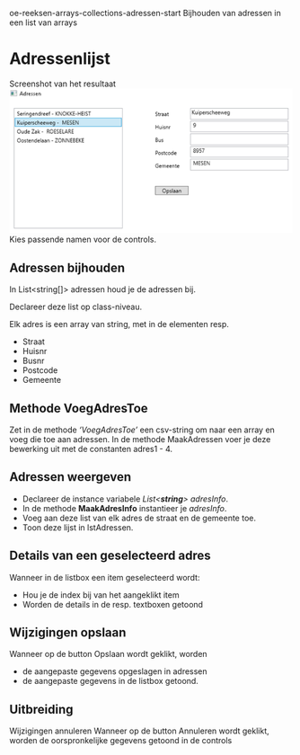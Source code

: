 oe-reeksen-arrays-collections-adressen-start
Bijhouden van adressen in een list van arrays
# Adressenlijst
Screenshot van het resultaat
![screenshot](/images/screenshot.png)
Kies passende namen voor de controls.
## Adressen bijhouden
In List<string[]> adressen houd je de adressen bij. 

Declareer deze list op class-niveau. 

Elk adres is een array van string, met in de elementen resp.
-	Straat
-	Huisnr
-	Busnr
-	Postcode
-	Gemeente

## Methode **VoegAdresToe**
Zet in de methode *‘VoegAdresToe’* een csv-string om naar een array en voeg die toe aan adressen.
In de methode MaakAdressen voer je deze bewerking uit met de constanten adres1 - 4.
## Adressen weergeven
- Declareer de instance variabele *List<**string**> adresInfo*.
- In de methode **MaakAdresInfo** instantieer je *adresInfo*.
- Voeg aan deze list van elk adres de straat en de gemeente toe. 
- Toon deze lijst in lstAdressen.
## Details van een geselecteerd adres
Wanneer in de listbox een item geselecteerd wordt:
-	Hou je de index bij van het aangeklikt item
-	Worden de details in de resp. textboxen getoond
## Wijzigingen opslaan
Wanneer op de button Opslaan wordt geklikt, worden 
-	 de aangepaste gegevens opgeslagen in adressen
-	 de aangepaste gegevens in de listbox getoond.
## Uitbreiding
Wijzigingen annuleren
Wanneer op de button Annuleren wordt geklikt, worden de oorspronkelijke gegevens getoond in de controls


